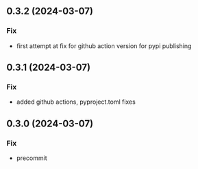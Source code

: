 ## 0.3.2 (2024-03-07)

### Fix

- first attempt at fix for github action version for pypi publishing

## 0.3.1 (2024-03-07)

### Fix

- added github actions, pyproject.toml fixes

## 0.3.0 (2024-03-07)

### Fix

- precommit
